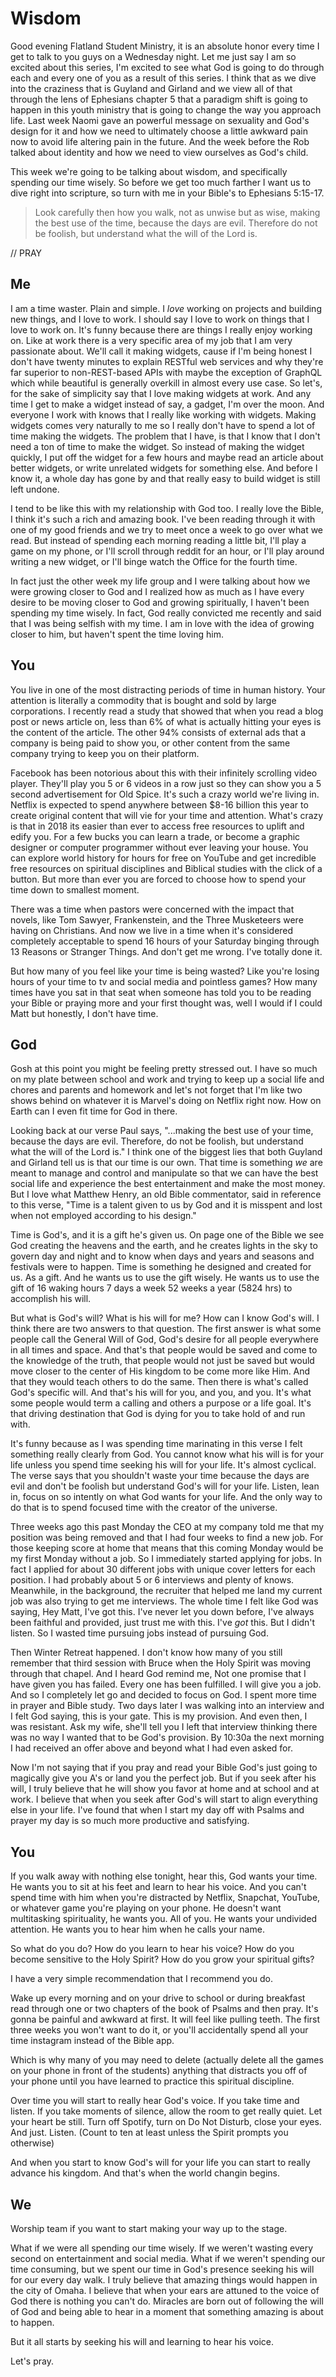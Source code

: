 # Wisdom

Good evening Flatland Student Ministry, it is an absolute honor every time I get to talk to you guys on a Wednesday night. Let me just say I am so excited about this series, I'm excited to see what God is going to do through each and every one of you as a result of this series. I think that as we dive into the craziness that is Guyland and Girland and we view all of that through the lens of Ephesians chapter 5 that a paradigm shift is going to happen in this youth ministry that is going to change the way you approach life.
Last week Naomi gave an powerful message on sexuality and God's design for it and how we need to ultimately choose a little awkward pain now to avoid life altering pain in the future. And the week before the Rob talked about identity and how we need to view ourselves as God's child.

This week we're going to be talking about wisdom, and specifically spending our time wisely. So before we get too much farther I want us to dive right into scripture, so turn with me in your Bible's to Ephesians 5:15-17.

> Look carefully then how you walk, not as unwise but as wise, making the best use of the time, because the days are evil. Therefore do not be foolish, but understand what the will of the Lord is.

// PRAY

## Me

I am a time waster. Plain and simple. I *love* working on projects and building new things, and I love to work. I should say I love to work on things that I love to work on. It's funny because there are things I really enjoy working on. Like at work there is a very specific area of my job that I am very passionate about. We'll call it making widgets, cause if I'm being honest I don't have twenty minutes to explain RESTful web services and why they're far superior to non-REST-based APIs with maybe the exception of GraphQL which while beautiful is generally overkill in almost every use case. So let's, for the sake of simplicity say that I love making widgets at work. And any time I get to make a widget instead of say, a gadget, I'm over the moon. And everyone I work with knows that I really like working with widgets. Making widgets comes very naturally to me so I really don't have to spend a lot of time making the widgets. The problem that I have, is that I know that I don't need a ton of time to make the widget. So instead of making the widget quickly, I put off the widget for a few hours and maybe read an article about better widgets, or write unrelated widgets for something else. And before I know it, a whole day has gone by and that really easy to build widget is still left undone.

I tend to be like this with my relationship with God too. I really love the Bible, I think it's such a rich and amazing book. I've been reading through it with one of my good friends and we try to meet once a week to go over what we read. But instead of spending each morning reading a little bit, I'll play a game on my phone, or I'll scroll through reddit for an hour, or I'll play around writing a new widget, or I'll binge watch the Office for the fourth time.

In fact just the other week my life group and I were talking about how we were growing closer to God and I realized how as much as I have every desire to be moving closer to God and growing spiritually, I haven't been spending my time wisely. In fact, God really convicted me recently and said that I was being selfish with my time. I am in love with the idea of growing closer to him, but haven't spent the time loving him.

## You

You live in one of the most distracting periods of time in human history. Your attention is literally a commodity that is bought and sold by large corporations. I recently read a study that showed that when you read a blog post or news article on, less than 6% of what is actually hitting your eyes is the content of the article. The other 94% consists of external ads that a company is being paid to show you, or other content from the same company trying to keep you on their platform.

Facebook has been notorious about this with their infinitely scrolling video player. They'll play you 5 or 6 videos in a row just so they can show you a 5 second advertisement for Old Spice. It's such a crazy world we're living in. Netflix is expected to spend anywhere between $8-16 billion this year to create original content that will vie for your time and attention.
What's crazy is that in 2018 its easier than ever to access free resources to uplift and edify you. For a few bucks you can learn a trade, or become a graphic designer or computer programmer without ever leaving your house. You can explore world history for hours for free on YouTube and get incredible free resources on spiritual disciplines and Biblical studies with the click of a button. But more than ever you are forced to choose how to spend your time down to smallest moment.

There was a time when pastors were concerned with the impact that novels, like Tom Sawyer, Frankenstein, and the Three Musketeers were having on Christians. And now we live in a time when it's considered completely acceptable to spend 16 hours of your Saturday binging through 13 Reasons or Stranger Things. And don't get me wrong. I've totally done it.

But how many of you feel like your time is being wasted? Like you're losing hours of your time to tv and social media and pointless games? How many times have you sat in that seat when someone has told you to be reading your Bible or praying more and your first thought was, well I would if I could Matt but honestly, I don't have time.

## God

Gosh at this point you might be feeling pretty stressed out. I have so much on my plate between school and work and trying to keep up a social life and chores and parents and homework and let's not forget that I'm like two shows behind on whatever it is Marvel's doing on Netflix right now. How on Earth can I even fit time for God in there.

Looking back at our verse Paul says, "...making the best use of your time, because the days are evil. Therefore, do not be foolish, but understand what the will of the Lord is." I think one of the biggest lies that both Guyland and Girland tell us is that our time is our own. That time is something *we* are meant to manage and control and manipulate so that we can have the best social life and experience the best entertainment and make the most money. But I love what Matthew Henry, an old Bible commentator, said in reference to this verse, "Time is a talent given to us by God and it is misspent and lost when not employed according to his design."

Time is God's, and it is a gift he's given us. On page one of the Bible we see God creating the heavens and the earth, and he creates lights in the sky to govern day and night and to know when days and years and seasons and festivals were to happen. Time is something he designed and created for us. As a gift. And he wants us to use the gift wisely. He wants us to use the gift of 16 waking hours 7 days a week 52 weeks a year (5824 hrs) to accomplish his will.

But what is God's will? What is his will for me? How can I know God's will. I think there are two answers to that question. The first answer is what some people call the General Will of God, God's desire for all people everywhere in all times and space. And that's that people would be saved and come to the knowledge of the truth, that people would not just be saved but would move closer to the center of His kingdom to be come more like Him. And that they would teach others to do the same.
Then there is what's called God's specific will. And that's his will for you, and you, and you. It's what some people would term a calling and others a purpose or a life goal. It's that driving destination that God is dying for you to take hold of and run with.

It's funny because as I was spending time marinating in this verse I felt something really clearly from God. You cannot know what his will is for your life unless you spend time seeking his will for your life. It's almost cyclical. The verse says that you shouldn't waste your time because the days are evil and don't be foolish but understand God's will for your life. Listen, lean in, focus on so intently on what God wants for your life. And the only way to do that is to spend focused time with the creator of the universe.

Three weeks ago this past Monday the CEO at my company told me that my position was being removed and that I had four weeks to find a new job. For those keeping score at home that means that this coming Monday would be my first Monday without a job. So I immediately started applying for jobs. In fact I applied for about 30 different jobs with unique cover letters for each position. I had probably about 5 or 6 interviews and plenty of knows. Meanwhile, in the background, the recruiter that helped me land my current job was also trying to get me interviews. The whole time I felt like God was saying, Hey Matt, I've got this. I've never let you down before, I've always been faithful and provided, just trust me with this. I've _got_ this. But I didn't listen. So I wasted time pursuing jobs instead of pursuing God.

Then Winter Retreat happened. I don't know how many of you still remember that third session with Bruce when the Holy Spirit was moving through that chapel. And I heard God remind me, Not one promise that I have given you has failed. Every one has been fulfilled. I will give you a job. And so I completely let go and decided to focus on God. I spent more time in prayer and Bible study. Two days later I was walking into an interview and I felt God saying, this is your gate. This is my provision. And even then, I was resistant. Ask my wife, she'll tell you I left that interview thinking there was no way I wanted that to be God's provision. By 10:30a the next morning I had received an offer above and beyond what I had even asked for.

Now I'm not saying that if you pray and read your Bible God's just going to magically give you A's or land you the perfect job. But if you seek after his will, I truly believe that he will show you favor at home and at school and at work. I believe that when you seek after God's will start to align everything else in your life. I've found that when I start my day off with Psalms and prayer my day is so much more productive and satisfying.

## You

If you walk away with nothing else tonight, hear this, God wants your time. He wants you to sit at his feet and learn to hear his voice. And you can't spend time with him when you're distracted by Netflix, Snapchat, YouTube, or whatever game you're playing on your phone. He doesn't want multitasking spirituality, he wants you. All of you. He wants your undivided attention. He wants you to hear him when he calls your name.

So what do you do? How do you learn to hear his voice? How do you become sensitive to the Holy Spirit? How do you grow your spiritual gifts?

I have a very simple recommendation that I recommend you do.

Wake up every morning and on your drive to school or during breakfast read through one or two chapters of the book of Psalms and then pray. It's gonna be painful and awkward at first. It will feel like pulling teeth. The first three weeks you won't want to do it, or you'll accidentally spend all your time instagram instead of the Bible app.

Which is why many of you may need to delete (actually delete all the games on your phone in front of the students) anything that distracts you off of your phone until you have learned to practice this spiritual discipline.

Over time you will start to really hear God's voice. If you take time and listen. If you take moments of silence, allow the room to get really quiet. Let your heart be still. Turn off Spotify, turn on Do Not Disturb, close your eyes. And just. Listen. (Count to ten at least unless the Spirit prompts you otherwise)

And when you start to know God's will for your life you can start to really advance his kingdom. And that's when the world changin begins.

## We

Worship team if you want to start making your way up to the stage.

What if we were all spending our time wisely. If we weren't wasting every second on entertainment and social media. What if we weren't spending our time consuming, but we spent our time in God's presence seeking his will for our every day walk. I truly believe that amazing things would happen in the city of Omaha. I believe that when your ears are attuned to the voice of God there is nothing you can't do. Miracles are born out of following the will of God and being able to hear in a moment that something amazing is about to happen.

But it all starts by seeking his will and learning to hear his voice.

Let's pray.
